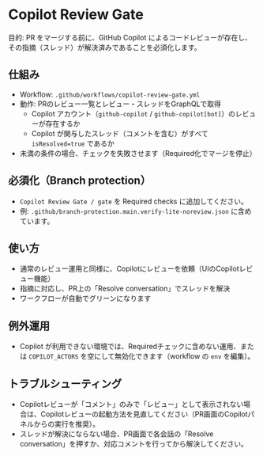 # Copilot Review Gate

目的: PR をマージする前に、GitHub Copilot によるコードレビューが存在し、その指摘（スレッド）が解決済みであることを必須化します。

## 仕組み
- Workflow: `.github/workflows/copilot-review-gate.yml`
- 動作: PRのレビュー一覧とレビュー・スレッドをGraphQLで取得
  - Copilot アカウント（`github-copilot` / `github-copilot[bot]`）のレビューが存在するか
  - Copilot が関与したスレッド（コメントを含む）がすべて `isResolved=true` であるか
- 未満の条件の場合、チェックを失敗させます（Required化でマージを停止）

## 必須化（Branch protection）
- `Copilot Review Gate / gate` を Required checks に追加してください。
- 例: `.github/branch-protection.main.verify-lite-noreview.json` に含めています。

## 使い方
- 通常のレビュー運用と同様に、Copilotにレビューを依頼（UIのCopilotレビュー機能）
- 指摘に対応し、PR上の「Resolve conversation」でスレッドを解決
- ワークフローが自動でグリーンになります

## 例外運用
- Copilot が利用できない環境では、Requiredチェックに含めない運用、または `COPILOT_ACTORS` を空にして無効化できます（workflow の `env` を編集）。

## トラブルシューティング
- Copilotレビューが「コメント」のみで「レビュー」として表示されない場合は、Copilotレビューの起動方法を見直してください（PR画面のCopilotパネルからの実行を推奨）。
- スレッドが解決にならない場合、PR画面で各会話の「Resolve conversation」を押すか、対応コメントを行ってから解決してください。

